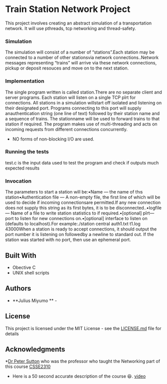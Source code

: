 # Train Station Network Project
This project involves creating an abstract simulation of a transportation network. It will use pthreads, tcp networking and thread-safety. 
### Simulation

The simulation will consist of a number of “stations”.Each station may be connected to a number of other stationsvia network connections..Network messages representing “trains” will arrive via these network connections, pickup or deposit resouces and move on to the next station.

### Implementation
The single program written is called station.There  are  no  separate  client  and  server  programs.  Each station will listen on a single TCP pîrt for connections.  All stations in a simulation willstart  off  isolated  and  listening  on  their  designated  port.   Programs  connecting  to  this  port  will  supply  anauthentication string (one line of text) followed by their station name and a sequence of trains.  The stationname will be used to forward trains to that station if required.  The program makes use of multi-threading and acts on incoming requests from different connections concurrently. 

* NO forms of non-blocking I/O are used.

### Running the tests

test.c is the input data used to test the program and check if outputs much expected results

### Invocation
The parameters to start a station will be:•Name — the name of thıs station•Authentication file — A non-empty file, the first line of which will be used to decide if incoming connectionsare permitted.If any new connection does not supply this string as its first bytes, it is to be disconnected..•logfile — Name of a file to write station statistics to if required.•[optional] pîrt— port to listen for new connections on.•[optional] interface to listen on (defaults to localhost).For example:./station central auth1.txt t1.log 43000When a station is ready to accept connections, it should output the port number it is listening on followedby a newline to standard out.  If the station was started with no port, then use an ephemeral port.


## Built With

* Obective C
* UNIX shell scripts

## Authors

* **Julius Miyumo ** - 

## License

This project is licensed under the MIT License - see the [LICENSE.md](LICENSE.md) file for details

## Acknowledgments

*[Dr Peter Sutton](https://uqreview.com/lecturers/peter-sutton/) who was the professor who taught the Networking part of this course [CSSE2310](http://uqreview.com/courses/csse2310/)
* Here is a 50 second accurate description of the course 😆. [video](https://www.youtube.com/watch?v=eJ7HP7fpnW8)  
